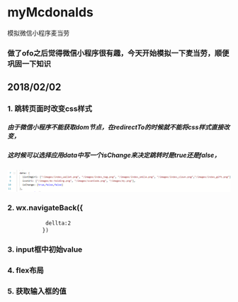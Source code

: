 # myMcdonalds
模拟微信小程序麦当劳
### 做了ofo之后觉得微信小程序很有趣，今天开始模拟一下麦当劳，顺便巩固一下知识
## 2018/02/02
###   1. 跳转页面时改变css样式
#####          由于微信小程序不能获取dom节点，在redirectTo的时候就不能将css样式直接改变，
#####          这时候可以选择应用data中写一个isChange来决定跳转时是true还是false，
![Code](/screenPics/changeCss.jpg)

###    2.    wx.navigateBack({
                dellta:2
               })
###    3. input框中初始value
###    4. flex布局
###    5. 获取输入框的值
